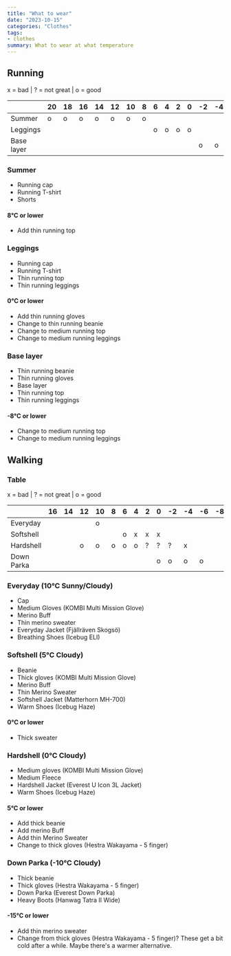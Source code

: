 ```yaml
---
title: "What to wear"
date: "2023-10-15"
categories: "Clothes"
tags:
- clothes
summary: What to wear at what temperature
---
```


## Running

x = bad | ? = not great | o = good

|              | 20 | 18 | 16 | 14 | 12 | 10 | 8 | 6 | 4 | 2 | 0 | -2 | -4 | -6 | -8 | -10 |
|--------------|----|----|----|----|----|----|---|---|---|---|---|----|----|----|----|-----|
| Summer       |  o |  o |  o |  o |  o |  o | o |   |   |   |   |    |    |    |    |     |
| Leggings     |    |    |    |    |    |    |   | o | o | o | o |    |    |    |    |     |
| Base layer   |    |    |    |    |    |    |   |   |   |   |   |  o |  o |  o |  o |     |

### Summer

* Running cap
* Running T-shirt
* Shorts

#### 8°C or lower
* Add thin running top


### Leggings

* Running cap
* Running T-shirt
* Thin running top
* Thin running leggings

####  0°C or lower

* Add thin running gloves
* Change to thin running beanie
* Change to medium running top
* Change to medium running leggings


### Base layer

* Thin running beanie
* Thin running gloves
* Base layer
* Thin running top
* Thin running leggings

#### -8°C or lower

* Change to medium running top
* Change to medium running leggings


## Walking

### Table

x = bad | ? = not great | o = good

|             | 16 | 14 | 12 | 10 | 8 | 6 | 4 | 2 | 0 | -2 | -4 | -6 | -8 | -10 | -12 | -15 | -20 |
|-------------|----|----|----|----|---|---|---|---|---|----|----|----|----|-----|-----|-----|-----|
| Everyday    |    |    |    |  o |   |   |   |   |   |    |    |    |    |     |     |     |     |
| Softshell   |    |    |    |    |   | o | x | x | x |    |    |    |    |     |     |     |     |
| Hardshell   |    |    |  o |  o | o | o | o | ? | ? |  ? |  x |    |    |     |     |     |     |
| Down Parka  |    |    |    |    |   |   |   |   | o |  o |  o |  o |    |     |     |  o  |     |

### Everyday (10°C Sunny/Cloudy)

* Cap
* Medium Gloves (KOMBI Multi Mission Glove)
* Merino Buff
* Thin merino sweater
* Everyday Jacket (Fjällräven Skogsö)
* Breathing Shoes (Icebug ELI)


### Softshell (5°C Cloudy)

* Beanie
* Thick gloves (KOMBI Multi Mission Glove)
* Merino Buff
* Thin Merino Sweater
* Softshell Jacket (Matterhorn MH-700)
* Warm Shoes (Icebug Haze)

#### 0°C or lower

* Thick sweater


### Hardshell (0°C Cloudy)
* Medium gloves (KOMBI Multi Mission Glove)
* Medium Fleece
* Hardshell Jacket (Everest U Icon 3L Jacket)
* Warm Shoes (Icebug Haze)

#### 5°C or lower

* Add thick beanie
* Add merino Buff
* Add thin Merino Sweater 
* Change to thick gloves (Hestra Wakayama - 5 finger)


### Down Parka (-10°C Cloudy)

* Thick beanie
* Thick gloves (Hestra Wakayama - 5 finger)
* Down Parka (Everest Down Parka)
* Heavy Boots (Hanwag Tatra II Wide)

#### -15°C or lower

* Add thin merino sweater
* Change from thick gloves (Hestra Wakayama - 5 finger)? These get a bit cold after a while. Maybe there's a warmer alternative.
